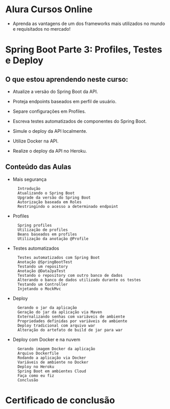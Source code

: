 # Alura Cursos Online
+ Aprenda as vantagens de um dos frameworks mais utilizados no mundo e requisitados no mercado!

# Spring Boot Parte 3: Profiles, Testes e Deploy

## O que estou aprendendo neste curso:

+ Atualize a versão do Spring Boot da API.

+ Proteja endpoints baseados em perfil de usuário.

+ Separe configurações em Profiles.

+ Escreva testes automatizados de componentes do Spring Boot.

+ Simule o deploy da API localmente.

+ Utilize Docker na API.

+ Realize o deploy da API no Heroku.

## Conteúdo das Aulas

+ Mais segurança      
            
        Introdução
        Atualizando o Spring Boot
        Upgrade da versão do Spring Boot
        Autorização baseada em Roles
        Restringindo o acesso a determinado endpoint

+ Profiles
          
        Spring profiles
        Utilização de profiles
        Beans baseados em profiles
        Utilização da anotação @Profile


+ Testes automatizados
        
        Testes automatizados com Spring Boot
        Anotação @SpringBootTest
        Testando um repository
        Anotação @DataJpaTest
        Testando o repository com outro banco de dados
        Alterando o banco de dados utilizado durante os testes
        Testando um Controller
        Injetando o MockMvc

+ Deploy 
                    
        Gerando o jar da aplicação
        Geração do jar da aplicação via Maven
        Externalizando senhas com variáveis de ambiente
        Propriedades definidas por variáveis de ambiente
        Deploy tradicional com arquivo war
        Alteração do artefato de build de jar para war
        
+ Deploy com Docker e na nuvem  
     
        Gerando imagem Docker da aplicação
        Arquivo Dockerfile
        Rodando a aplicação via Docker
        Variáveis de ambiente no Docker
        Deploy no Heroku
        Spring Boot em ambientes Cloud
        Faça como eu fiz
        Conclusão


# Certificado de conclusão

<!-- https://cursos.alura.com.br/certificate/d6758f8e-9fc8-4eb2-a775-ea431ff0ce21

![certificado](certificate-alura.png) -->